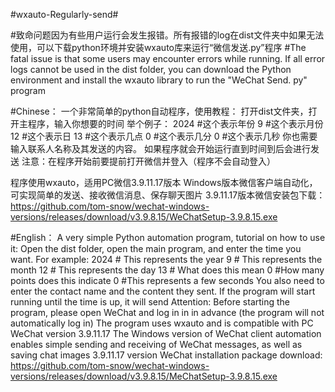 #wxauto-Regularly-send#

#致命问题因为有些用户运行会发生报错。所有报错的log在dist文件夹中如果无法使用，可以下载python环境并安装wxauto库来运行“微信发送.py”程序
#The fatal issue is that some users may encounter errors while running. If all error logs cannot be used in the dist folder, you can download the Python environment and install the wxauto library to run the "WeChat Send. py" program

#Chinese：
一个非常简单的python自动程序，使用教程：
打开dist文件夹，打开主程序，输入你想要的时间
举个例子：
2024 #这个表示年份
9 #这个表示月份
12 #这个表示日
13 #这个表示几点
0 #这个表示几分
0 #这个表示几秒
你也需要输入联系人名称及其发送的内容。
如果程序就会开始运行直到时间到后会进行发送
注意：在程序开始前要提前打开微信并登入（程序不会自动登入）

程序使用wxauto，适用PC微信3.9.11.17版本
Windows版本微信客户端自动化，可实现简单的发送、接收微信消息、保存聊天图片
3.9.11.17版本微信安装包下载：https://github.com/tom-snow/wechat-windows-versions/releases/download/v3.9.8.15/WeChatSetup-3.9.8.15.exe

#English：
A very simple Python automation program, tutorial on how to use it:
Open the dist folder, open the main program, and enter the time you want. For example:
2024 # This represents the year
9 # This represents the month
12 # This represents the day
13 # What does this mean
0 #How many points does this indicate
0 #This represents a few seconds
You also need to enter the contact name and the content they sent.
If the program will start running until the time is up, it will send
Attention: Before starting the program, please open WeChat and log in in in advance (the program will not automatically log in)
The program uses wxauto and is compatible with PC WeChat version 3.9.11.17
The Windows version of WeChat client automation enables simple sending and receiving of WeChat messages, as well as saving chat images
3.9.11.17 version WeChat installation package download: https://github.com/tom-snow/wechat-windows-versions/releases/download/v3.9.8.15/MeChatSetup-3.9.8.15.exe
